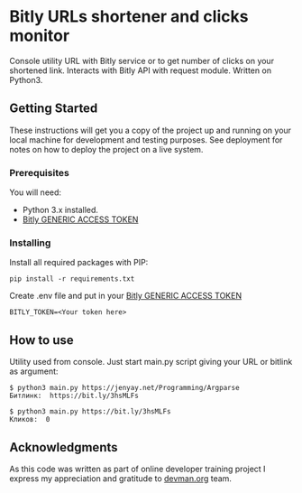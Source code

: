 # Bitly URLs shortener and clicks monitor

Console utility URL with Bitly service or to get number of clicks on your shortened link.
Interacts with Bitly API with request module. Written on Python3.

## Getting Started

These instructions will get you a copy of the project up and running on your local machine for development and testing purposes. See deployment for notes on how to deploy the project on a live system.

### Prerequisites

You will need:
* Python 3.x installed.
* [Bitly GENERIC ACCESS TOKEN](https://bitly.com/a/oauth_apps)

### Installing

Install all required packages with PIP:

```
pip install -r requirements.txt
```
Create .env file and put in your [Bitly GENERIC ACCESS TOKEN](https://bitly.com/a/oauth_apps)
```
BITLY_TOKEN=<Your token here>
``` 
## How to use

Utility used from console.
Just start main.py script giving your URL or bitlink as argument:

```
$ python3 main.py https://jenyay.net/Programming/Argparse
Битлинк:  https://bit.ly/3hsMLFs

$ python3 main.py https://bit.ly/3hsMLFs
Кликов:  0

```
## Acknowledgments
As this code was written as part of online developer training project
I express my appreciation and gratitude to [devman.org](https://bit.ly/36JNmPc) team. 
